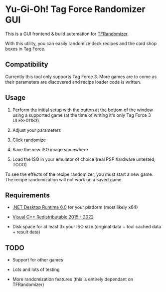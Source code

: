 # Yu-Gi-Oh! Tag Force Randomizer GUI

This is a GUI frontend & build automation for [TFRandomizer](https://github.com/xan1242/TFRandomizer).

With this utility, you can easily randomize deck recipes and the card shop boxes in Tag Force.

## Compatibility

Currently this tool only supports Tag Force 3. More games are to come as their parameters are discovered and recipe loader code is written.

## Usage

1. Perform the initial setup with the button at the bottom of the window using a supported game (at the time of writing it's only Tag Force 3 ULES-01183)

2. Adjust your parameters

3. Click randomize

4. Save the new ISO image somewhere

5. Load the ISO in your emulator of choice (real PSP hardware untested, TODO)



To see the effects of the recipe randomizer, you must start a new game. The recipe randomization will not work on a saved game.





## Requirements

- [.NET Desktop Runtime 6.0](https://dotnet.microsoft.com/en-us/download/dotnet/6.0) for your platform (most likely x64)

- [Visual C++ Redistributable 2015 - 2022](https://aka.ms/vs/17/release/vc_redist.x86.exe)

- Disk space for at least 3x your ISO size (original data + tool cached data + result data)

## TODO

- Support for other games

- Lots and lots of testing

- More randomization features (this is entirely dependant on TFRandomizer)
